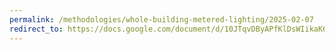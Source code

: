 ```yaml
---
permalink: /methodologies/whole-building-metered-lighting/2025-02-07
redirect_to: https://docs.google.com/document/d/10JTqvDByAPfKlDsWIikaK6q0LnqbchyR7oM2Z9_yGlQ/edit?usp=sharing
---
```

